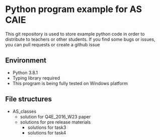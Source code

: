 # Python program example for AS CAIE
This git repository is used to store example python code in order to distribute to teachers or other students. If you find some bugs or issues, you can pull requests or create a github issue

## Environment
- Python 3.8.1
- Typing library required
- This program is being fully tested on Windows platform

## File structures
- AS_classes
    - solution for Q4E_2016_W23 paper
    - solutions for pre release materials
        - solutions for task3
        - solutions for task4
